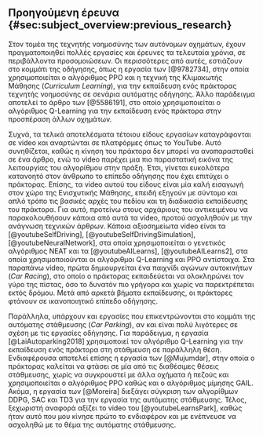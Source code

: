 ## Προηγούμενη έρευνα  {#sec:subject_overview:previous_research}

Στον τομέα της τεχνητής νοημοσύνης των αυτόνομων οχημάτων, έχουν πραγματοποιηθεί πολλές εργασίες και έρευνες τα τελευταία χρόνια, σε περιβάλλοντα προσομοιώσεων.  Οι περισσότερες από αυτές, εστιάζουν στο κομμάτι της οδήγησης, όπως η εργασία των [@9782734], στην οποία χρησιμοποιείται ο αλγόριθμος PPO και η τεχνική της Κλιμακωτής Μάθησης (*Curriculum Learning*), για την εκπαίδευση ενός πράκτορας τεχνητής νοημοσύνης σε σενάρια αυτόματης οδήγησης. Άλλο παράδειγμα αποτελεί το άρθρο των [@5586191], στο οποίο χρησιμοποιείται ο αλγόριθμος Q-Learning για την εκπαίδευση ενός πράκτορα στην προσπέραση άλλων οχημάτων.

Συχνά, τα τελικά αποτελέσματα τέτοιου είδους εργασίων καταγράφονται σε video και αναρτώνται σε πλατφόρμες όπως το YouTube. Αυτό συνηθίζεται, καθώς η κίνηση του πράκτορα δεν μπορεί να αναπαρασταθεί σε ένα άρθρο, ενώ το video παρέχει μια πιο παραστατική εικόνα της λειτουργίας του αλγορίθμου στην πράξη. Έτσι, γίνεται ευκολότερα κατανοητό στον άνθρωπο το επίπεδο οδήγησης που έχει επιτύχει ο πράκτορας. Επίσης, τα video αυτού του είδους είναι μία καλή εισαγωγή στον χώρο της Ενισχυτικής Μάθησης, επειδή εξηγούν με σύντομο και απλό τρόπο τις βασικές αρχές του πεδίου και τη διαδικασία εκπαίδευσης του πράκτορα. Για αυτό, προτείνω στους αρχάριους του αντικειμένου να παρακολουθήσουν κάποια από αυτά τα video, προτού ασχοληθούν με την ανάγνωση τεχνικών άρθρων. Κάποια αξιοσημείωτα video είναι τα [@youtubeSelfDriving], [@youtubeSelfDrivingSimulation], [@youtubeNeuralNetwork], στα οποία χρησιμοποιείται ο γενετικός αλγόριθμος NEAT και τα [@youtubeAILearns], [@youtubeAILearns2], στα οποία χρησιμοποιούνται οι αλγόριθμοι Q-Learning και PPO αντίστοιχα. Στα παραπάνω video, πρώτα δημιουργείται ένα παιχνίδι αγώνων αυτοκινήτων (*Car Racing*), στο οποίο ο πράκτορας εκπαιδεύεται να ολοκληρώνει τον γύρο της πίστας, όσο το δυνατόν πιο γρήγορα και χωρίς να παρεκτρέπεται εκτός δρόμου. Μετά από αρκετά βήματα εκπαίδευσης, οι πράκτορες φτάνουν σε ικανοποιητικό επίπεδο οδήγησης.

Παράλληλα, υπάρχουν και εργασίες που επικεντρώνονται στο κομμάτι της αυτόματης στάθμευσης (*Car Parking*), αν και είναι πολύ λιγότερες σε σχέση με τις εργασίες οδήγησης. Για παράδειγμα, η εργασία [@LaiAutoparking2018] χρησιμοποιεί τον αλγόριθμο Q-Learning για την εκπαίδευση ενός πράκτορα στη στάθμευση σε παράλληλη θέση.  Ενδιαφέρουσα αποτελεί επίσης η εργασία των [@Mujumdar], στην οποία ο πράκτορας καλείται να φτάσει σε μία από τις διαθέσιμες θέσεις στάθμευσης, χωρίς να συγκρουστεί με άλλα οχήματα ή πεζούς και χρησιμοποιείται ο αλγόριθμος PPO καθώς και ο αλγόριθμος μίμησης GAIL. Ακόμα, η εργασία των [@Moreira] διεξάγει σύγκριση των αλγορίθμων DDPG, SAC και TD3 για την εργασία της αυτόματης στάθμευσης. Τέλος, ξεχωριστή αναφορά αξίζει το video του [@youtubeLearnsPark], καθώς ήταν αυτό που μου κίνησε πρώτο το ενδιαφέρον και με ενέπνευσε να ασχοληθώ με το θέμα της αυτόματης στάθμευσης.